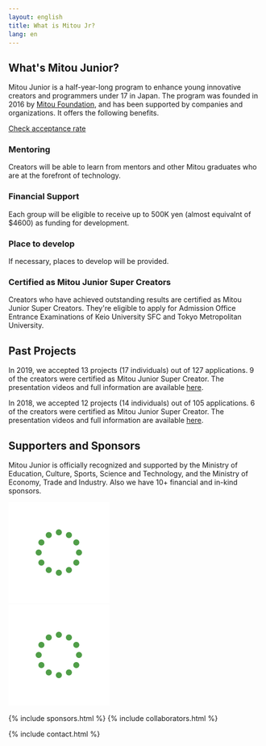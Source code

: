```yaml
---
layout: english
title: What is Mitou Jr?
lang: en
---
```


<div class="post">
  <h2>What's Mitou Junior?</h2>
  <p>Mitou Junior is a half-year-long program to enhance young innovative creators and programmers under 17 in Japan. The program was founded in 2016 by <a href="https://www.mitou.org/">Mitou Foundation</a>, and has been supported by companies and organizations. It offers the following benefits.</p>

  <a href="/english/stats" class="button">Check acceptance rate</a>

  <h3>Mentoring</h3>
  <p>Creators will be able to learn from mentors and other Mitou graduates who are at the forefront of technology.</p>

  <h3>Financial Support</h3>
  <p>Each group will be eligible to receive up to 500K yen  (almost equivalnt of $4600)  as funding for development.</p>

  <h3>Place to develop</h3>
  <p>If necessary, places to develop will be provided.</p>

  <h3>Certified as Mitou Junior Super Creators</h3>
  <p>Creators who have achieved outstanding results are certified as Mitou Junior Super Creators. They're eligible to apply for Admission Office Entrance Examinations of Keio University SFC and Tokyo Metropolitan University.</p>

  <h2>Past Projects</h2>
  <p>In 2019, we accepted 13 projects (17 individuals) out of 127 applications. 9 of the creators were certified as Mitou Junior Super Creator. The presentation videos and full information are available <a href="/projects/2019">here</a>.</p>

  <p>In 2018, we accepted 12 projects (14 individuals) out of 105 applications. 6 of the creators were certified as Mitou Junior Super Creator. The presentation videos and full information are available <a href="/projects/2018">here</a>.</p>

  <h2>Supporters and Sponsors</h2>
  <p>Mitou Junior is officially recognized and supported by the Ministry of Education, Culture, Sports, Science and Technology, and the Ministry of Economy, Trade and Industry. Also we have 10+ financial and in-kind sponsors.</p>
</div>

<div class="sponsors-list-supporter">
  <a href="https://www.mext.go.jp/" target="_blank">
    <div class="sponsor-supporter sponsor-one">
      <img src="/assets/img/spinner.svg" data-src="/assets/img/sponsors/mext.png" alt="Ministry of Education, Culture, Sports, Science and Technology" class="sponsor-img lazyload">
    </div>
  </a>
  <a href="https://www.meti.go.jp/" class="sponsor-supporter sponsor-one" target="_blank">
    <div class="sponsor-supporter sponsor-one">
      <img src="/assets/img/spinner.svg" data-src="/assets/img/sponsors/meti.png" alt="Ministry of Economy, Trade and Industry" class="sponsor-img lazyload">
    </div>
  </a>
</div>

{% include sponsors.html %}
{% include collaborators.html %}

{% include contact.html %}

